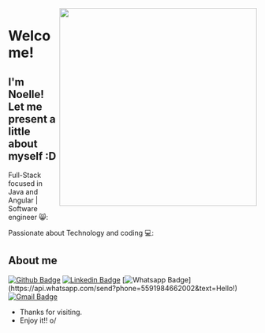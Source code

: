 <img align="right" width="400" height="400" src="https://media1.tenor.com/m/Ujz1AMoesGsAAAAC/%D9%83%D8%B3%D9%85%D9%83-cats.gif">


# Welcome!
## I'm Noelle! Let me present a little about myself :D

Full-Stack focused in Java and Angular | Software engineer 😸:

Passionate about Technology and coding 💻:



## About me 

[![Github Badge](https://img.shields.io/badge/-Github-000?style=flat-square&logo=Github&logoColor=white&link=https://github.com/noellepaes)](https://github.com/noellepaes)
[![Linkedin Badge](https://img.shields.io/badge/-LinkedIn-blue?style=flat-square&logo=Linkedin&logoColor=white&link=https://www.linkedin.com/in/noellepaes/)](https://www.linkedin.com/in/noellepaes/)
[![Whatsapp Badge](https://img.shields.io/badge/-Whatsapp-4CA143?style=flat-square&labelColor=4CA143&logo=whatsapp&logoColor=white&link=https://api.whatsapp.com/send?phone=5591984662002&text=Hello!)](https://api.whatsapp.com/send?phone=5591984662002&text=Hello!)
[![Gmail Badge](https://img.shields.io/badge/-Gmail-c14438?style=flat-square&logo=Gmail&logoColor=white&link=mailto:noellepaes12345@gmail.com)](mailto:nollepaes12345@gmail.com)


- Thanks for visiting. 
- Enjoy it!! o/
